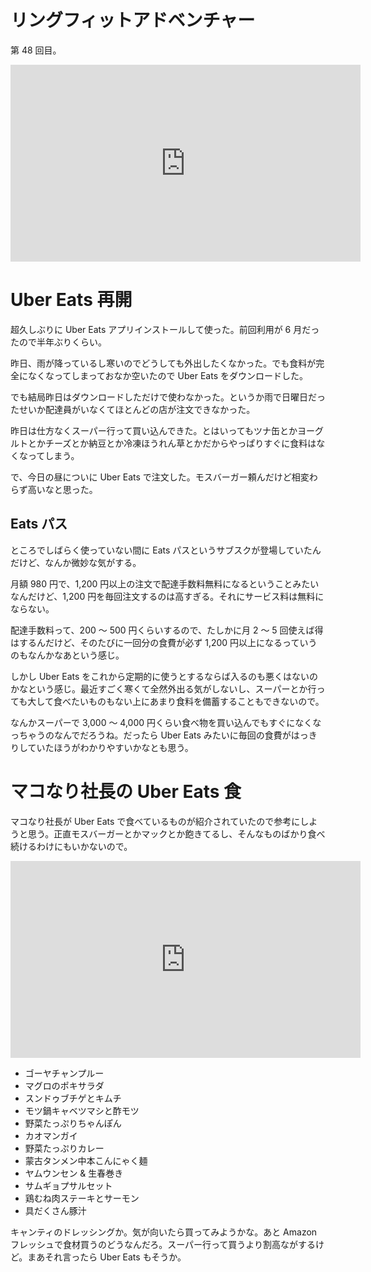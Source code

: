 # リングフィットアドベンチャー
第 48 回目。

<iframe width="560" height="315" src="https://www.youtube.com/embed/X_su2SQ3V_I" frameborder="0" allow="accelerometer; autoplay; clipboard-write; encrypted-media; gyroscope; picture-in-picture" allowfullscreen></iframe>

# Uber Eats 再開
超久しぶりに Uber Eats アプリインストールして使った。前回利用が 6 月だったので半年ぶりくらい。

昨日、雨が降っているし寒いのでどうしても外出したくなかった。でも食料が完全になくなってしまっておなか空いたので Uber Eats をダウンロードした。

でも結局昨日はダウンロードしただけで使わなかった。というか雨で日曜日だったせいか配達員がいなくてほとんどの店が注文できなかった。

昨日は仕方なくスーパー行って買い込んできた。とはいってもツナ缶とかヨーグルトとかチーズとか納豆とか冷凍ほうれん草とかだからやっぱりすぐに食料はなくなってしまう。

で、今日の昼についに Uber Eats で注文した。モスバーガー頼んだけど相変わらず高いなと思った。

## Eats パス
ところでしばらく使っていない間に Eats パスというサブスクが登場していたんだけど、なんか微妙な気がする。

月額 980 円で、1,200 円以上の注文で配達手数料無料になるということみたいなんだけど、1,200 円を毎回注文するのは高すぎる。それにサービス料は無料にならない。

配達手数料って、200 〜 500 円くらいするので、たしかに月 2 〜 5 回使えば得はするんだけど、そのたびに一回分の食費が必ず 1,200 円以上になるっていうのもなんかなあという感じ。

しかし Uber Eats をこれから定期的に使うとするならば入るのも悪くはないのかなという感じ。最近すごく寒くて全然外出る気がしないし、スーパーとか行っても大して食べたいものもない上にあまり食料を備蓄することもできないので。

なんかスーパーで 3,000 〜 4,000 円くらい食べ物を買い込んでもすぐになくなっちゃうのなんでだろうね。だったら Uber Eats みたいに毎回の食費がはっきりしていたほうがわかりやすいかなとも思う。

# マコなり社長の Uber Eats 食
マコなり社長が Uber Eats で食べているものが紹介されていたので参考にしようと思う。正直モスバーガーとかマックとか飽きてるし、そんなものばかり食べ続けるわけにもいかないので。

<iframe width="560" height="315" src="https://www.youtube.com/embed/XVx4LoDCylc?start=371" frameborder="0" allow="accelerometer; autoplay; clipboard-write; encrypted-media; gyroscope; picture-in-picture" allowfullscreen></iframe>

- ゴーヤチャンプルー
- マグロのポキサラダ
- スンドゥブチゲとキムチ
- モツ鍋キャベツマシと酢モツ
- 野菜たっぷりちゃんぽん
- カオマンガイ
- 野菜たっぷりカレー
- 蒙古タンメン中本こんにゃく麺
- ヤムウンセン & 生春巻き
- サムギョプサルセット
- 鶏むね肉ステーキとサーモン
- 具だくさん豚汁

キャンティのドレッシングか。気が向いたら買ってみようかな。あと Amazon フレッシュで食材買うのどうなんだろ。スーパー行って買うより割高ながするけど。まあそれ言ったら Uber Eats もそうか。
